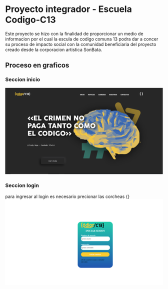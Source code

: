 
# Proyecto integrador - Escuela Codigo-C13

Este proyecto se hizo con la finalidad de proporcionar un medio de informacion por el cual la escula de codigo comuna 13 podra dar a concer su proceso de impacto social con la comunidad beneficiaria del proyecto creado desde la corporacion artistica SonBata.
## Proceso en graficos

### Seccion inicio
![App Screenshot](./PROCESO/Inicio%20%231.png)

### Seccion login
para ingresar al login es necesario precionar las corcheas {}
![App Screenshot](./PROCESO/login%20%231.png)


